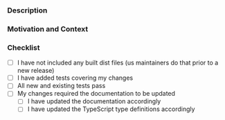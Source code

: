 <!-- Provide a general summary of your changes in the *Title* above -->

### Description

<!-- Describe your changes in detail -->

### Motivation and Context

<!--
  * Why do you think this pull request should be merged?
  * Does it solve a problem, in that case what problem?
  * If these changes fixes an open issue, please provide a link to the issue here
-->

### Checklist

<!--
  The purpose of this checklist is for you to not forget changes you most likely should do. Look
  through the following points, and put an "x" in all the boxes that apply. If you're unsure about
  any of these points, then we'd recommend you to read the README. If something still is unclear
  then don't hesitate to ask. We're here to help!
-->

- [ ] I have not included any built dist files (us maintainers do that prior to a new release)
- [ ] I have added tests covering my changes
- [ ] All new and existing tests pass
- [ ] My changes required the documentation to be updated
  - [ ] I have updated the documentation accordingly
  - [ ] I have updated the TypeScript type definitions accordingly

<!--
  Is there anything in this template you think is confusing, unclear, redundant or just simply bad?
  Please let us know either via creating an issue or creating a PR with changes to it.
-->
